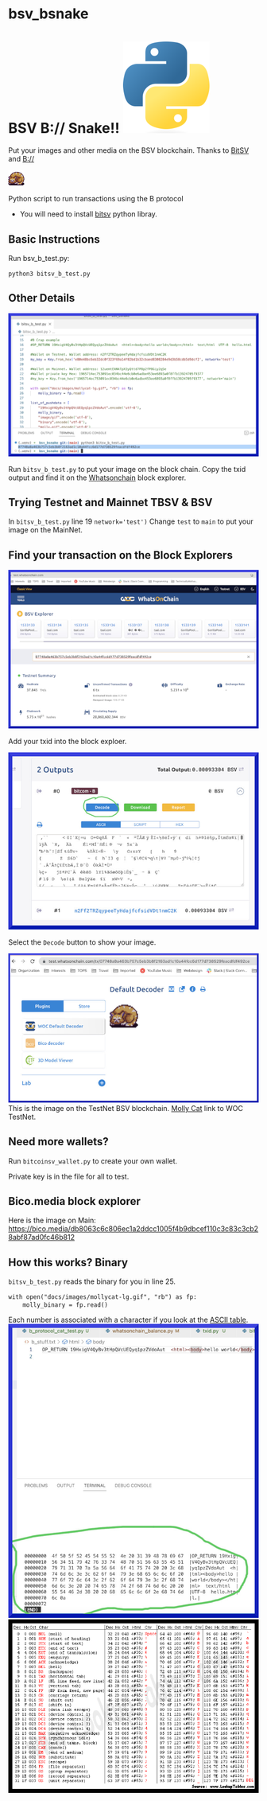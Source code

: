 # bsv_bsnake
BSV B:// Snake!! ![pythonglogo](/docs/images/Python-logo-notext.svg.png)
=================
Put your images and other media on the BSV blockchain. Thanks to [BitSV](https://github.com/AustEcon/bitsv) and [B://](https://github.com/unwriter/B)

![MollyCat](/docs/images/mollycat.gif)

Python script to run transactions using the B protocol 

* You will need to install [bitsv](https://github.com/AustEcon/bitsv) python libray. 

## Basic Instructions

Run bsv_b_test.py:

```
python3 bitsv_b_test.py
```


## Other Details
![VSCode](/docs/images/vscode_testnet_txid.jpg)




Run `bitsv_b_test.py` to put your image on the block chain. Copy the txid output and find it on the [Whatsonchain](https://test.whatsonchain.com/tx/9cd2e294b71e2c2b220dbe6f6dd4026fe5c97f6392d85ef5813a3f66dc672623) block explorer. 


## Trying Testnet and Mainnet TBSV & BSV

In `bitsv_b_test.py` line 19 `network='test')`
Change `test` to `main` to put your image on the MainNet. 

## Find your transaction on the Block Explorers

![Block](/docs/images/woc_testnet_block_explorer.jpg)

Add your txid into the block exploer. 

![Decode](/docs/images/woc_testnet_decode_button.jpg)

Select the `Decode` button to show your image.

![Image on the TestNet](/docs/images/woc_decode.jpg)
This is the image on the TestNet BSV blockchain. [Molly Cat](https://plugins-test.whatsonchain.com/api/plugin/main/9cd2e294b71e2c2b220dbe6f6dd4026fe5c97f6392d85ef5813a3f66dc672623/0) link to WOC TestNet.

## Need more wallets? 

Run `bitcoinsv_wallet.py` to create your own wallet. 

Private key is in the file for all to test. 

## Bico.media block explorer 

Here is the image on Main: 
https://bico.media/db8063c6c806ec1a2ddcc1005f4b9dbcef110c3c83c3cb28abf87ad0fc46b812


## How this works? Binary

`bitsv_b_test.py` reads the binary for you in line 25. 
```
with open("docs/images/mollycat-lg.gif", "rb") as fp:
    molly_binary = fp.read()
```

Each number is associated with a character if you look at the [ASCII table](https://www.asciitable.com/).
![Binary](/docs/images/binary.jpg)
![ASCII table](/docs/images/ascii_table.gif)